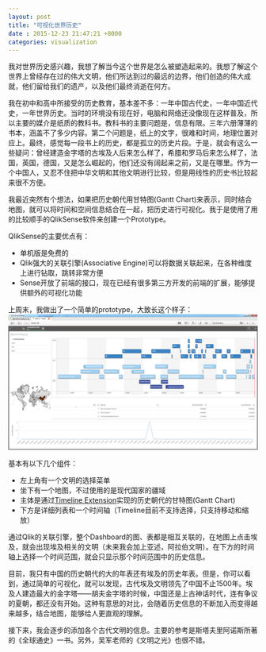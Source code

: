 ```yaml
---
layout: post
title: "可视化世界历史"
date : 2015-12-23 21:47:21 +8000
categories: visualization
---
```


我对世界历史感兴趣，我想了解当今这个世界是怎么被塑造起来的。我想了解这个世界上曾经存在过的伟大文明，他们所达到过的最远的边界，他们创造的伟大成就，他们留给我们的遗产，以及他们最终消逝在何方。

我在初中和高中所接受的历史教育，基本差不多：一年中国古代史，一年中国近代史，一年世界历史。当时的环境没有现在好，电脑和网络还没像现在这样普及，所以主要的媒介是纸质的教科书。教科书的主要问题是，信息有限。三年六册薄薄的书本，涵盖不了多少内容。第二个问题是，纸上的文字，很难和时间，地理位置对应上。最终，感觉每一段书上的历史，都是孤立的历史片段。于是，就会有这么一些疑问：曾经建造金字塔的古埃及人后来怎么样了，希腊和罗马后来怎么样了，法国，英国，德国，又是怎么崛起的，他们还没有阔起来之前，又是在哪里。作为一个中国人，又忍不住把中华文明和其他文明进行比较，但是用线性的历史书比较起来很不方便。

我最近突然有个想法，如果把历史朝代用甘特图(Gantt Chart)来表示，同时结合地图，就可以将时间和空间信息结合在一起，把历史进行可视化。我于是使用了用的比较顺手的QlikSense软件来创建一个Prototype。

QlikSense的主要优点有：

- 单机版是免费的
- Qlik强大的关联引擎(Associative Engine)可以将数据关联起来，在各种维度上进行钻取，跳转非常方便
- Sense开放了前端的接口，现在已经有很多第三方开发的前端的扩展，能够提供额外的可视化功能

上周末，我做出了一个简单的prototype，大致长这个样子：
![WorldHistory](image/WorldHistory.png)

基本有以下几个组件：

- 左上角有一个文明的选择菜单
- 坐下有一个地图，不过使用的是现代国家的疆域
- 主体是通过[Timeline Extension](https://github.com/ralfbecher/QlikSense_Extension_Timeline)实现的历史朝代的甘特图(Gantt Chart)
- 下方是详细列表和一个时间轴（Timeline目前不支持选择，只支持移动和缩放）

通过Qlik的关联引擎，整个Dashboard的图、表都是相互关联的，在地图上点击埃及，就会出现埃及相关的文明（未来我会加上亚述，阿拉伯文明）。在下方的时间轴上选择一个时间范围，就会只显示那个时间范围中的历史信息。

目前，我只有中国的历史朝代的大的年表还有埃及的历史年表。但是，你可以看到，通过简单的可视化，就可以发现，古代埃及文明领先了中国不止1500年。埃及人建造最大的金字塔——胡夫金字塔的时候，中国还是上古神话时代，连有争议的夏朝，都还没有开始。这种有意思的对比，会随着历史信息的不断加入而变得越来越多，结合地图，能够给人更直观的理解。

接下来，我会逐步的添加各个古代文明的信息。主要的参考是斯塔夫里阿诺斯所著的《全球通史》一书。另外，吴军老师的《文明之光》也很不错。
